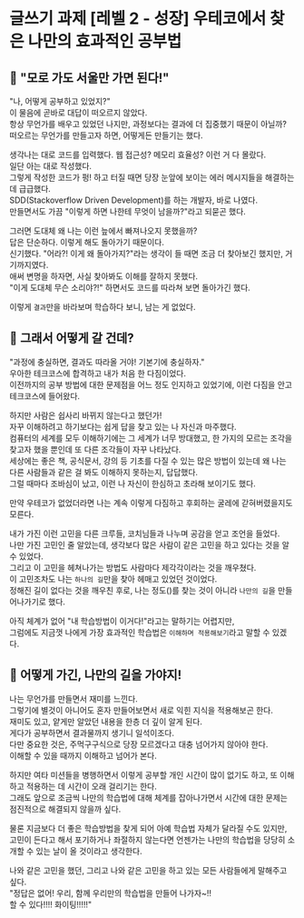 # 글쓰기 과제 [레벨 2 - 성장] 우테코에서 찾은 나만의 효과적인 공부법

## 🏃‍ "모로 가도 서울만 가면 된다!"

"나, 어떻게 공부하고 있었지?" <br />
이 물음에 곧바로 대답이 떠오르지 않았다.<br />
항상 무언가를 배우고 있었던 나지만, 과정보다는 결과에 더 집중했기 때문이 아닐까?<br />
떠오르는 무언가를 만들고자 하면, 어떻게든 만들기는 했다.<br />

생각나는 대로 코드를 입력했다. 웹 접근성? 메모리 효율성? 이런 거 다 몰랐다.<br />
일단 아는 대로 작성했다. <br />
그렇게 작성한 코드가 펑! 하고 터질 때면 당장 눈앞에 보이는 에러 메시지들을 해결하는 데 급급했다.<br />
SDD(Stackoverflow Driven Development)를 하는 개발자, 바로 나였다.<br />
만들면서도 가끔 "이렇게 하면 나한테 무엇이 남을까?"라고 되묻곤 했다. <br />

그러면 도대체 왜 나는 이런 늪에서 빠져나오지 못했을까?<br />
답은 단순하다. 이렇게 해도 돌아가기 때문이다.<br />
신기했다. "어라?! 이게 왜 돌아가지?"라는 생각이 들 때면 조금 더 찾아보긴 했지만, 거기까지였다.<br />
애써 변명을 하자면, 사실 찾아봐도 이해를 잘하지 못했다. <br />
"이게 도대체 무슨 소리야?!" 하면서도 코드를 따라쳐 보면 돌아가긴 했다. <br />

이렇게 `결과`만을 바라보며 학습하다 보니, 남는 게 없었다.<br />


## 🛬 그래서 어떻게 갈 건데?

"과정에 충실하면, 결과도 따라올 거야! 기본기에 충실하자."<br />
우아한 테크코스에 합격하고 내가 처음 한 다짐이었다.<br />
이전까지의 공부 방법에 대한 문제점을 어느 정도 인지하고 있었기에, 이런 다짐을 안고 테크코스에 들어왔다.<br />

하지만 사람은 쉽사리 바뀌지 않는다고 했던가!<br />
자꾸 이해하려고 하기보다는 쉽게 답을 찾고 있는 나 자신과 마주했다.<br />
컴퓨터의 세계를 모두 이해하기에는 그 세계가 너무 방대했고, 한 가지의 모르는 조각을 찾고자 했을 뿐인데 또 다른 조각들이 자꾸 나타났다.<br />
세상에는 좋은 책, 공식문서, 강의 등 기초를 다질 수 있는 많은 방법이 있는데 왜 나는 다른 사람들과 같은 걸 봐도 이해하지 못하는지, 답답했다. <br />
그럴 때마다 조바심이 났고, 이런 나 자신이 한심하고 초라해 보이기도 했다.<br />

만약 우테코가 없었더라면 나는 계속 이렇게 다짐하고 후회하는 굴레에 갇혀버렸을지도 모른다.<br />

내가 가진 이런 고민을 다른 크루들, 코치님들과 나누며 공감을 얻고 조언을 들었다.<br />
나만 가진 고민인 줄 알았는데, 생각보다 많은 사람이 같은 고민을 하고 있다는 것을 알 수 있었다.<br />
그리고 이 고민을 헤쳐나가는 방법도 사람마다 제각각이라는 것을 깨우쳤다.<br />
이 고민조차도 나는 `하나의 길`만을 찾아 헤매고 있었던 것이었다.<br />
정해진 길이 없다는 것을 깨우친 후로, 나는 정도()를 찾는 것이 아니라 `나만의 길`을 만들어나가기로 했다.<br />

아직 체계가 없어 "내 학습방법이 이거다!"라고는 말하기는 어렵지만, <br />
그럼에도 지금껏 나에게 가장 효과적인 학습법은 `이해하며 적용해보기`라고 말할 수 있겠다.<br />


## 🍯 어떻게 가긴, 나만의 길을 가야지!

나는 무언가를 만들면서 재미를 느낀다. <br />
그렇기에 별것이 아니어도 혼자 만들어보면서 새로 익힌 지식을 적용해보곤 한다. <br />
재미도 있고, 얕게만 알았던 내용을 한층 더 깊이 알게 된다. <br />
게다가 공부하면서 결과물까지 생기니 일석이조다.<br />
다만 중요한 것은, 주먹구구식으로 당장 모르겠다고 대충 넘어가지 않아야 한다.<br />
이해할 수 있을 때까지 이해하고 넘어가 본다.<br />

하지만 여타 미션들을 병행하면서 이렇게 공부할 개인 시간이 많이 없기도 하고, 또 이해하고 적용하는 데 시간이 오래 걸리기는 한다. <br />
그래도 앞으로 조금씩 나만의 학습법에 대해 체계를 잡아나가면서 시간에 대한 문제는 점진적으로 해결되지 않을까 싶다.<br />

물론 지금보다 더 좋은 학습방법을 찾게 되어 아예 학습법 자체가 달라질 수도 있지만,<br />
고민이 든다고 해서 포기하거나 좌절하지 않는다면 언젠가는 나만의 학습법을 당당히 소개할 수 있는 날이 올 것이라고 생각한다.<br />

나와 같은 고민을 했던, 그리고 나와 같은 고민을 하고 있는 모든 사람들에게 말해주고 싶다.<br />
"정답은 없어! 우리, 함께 우리만의 학습법을 만들어 나가자~!!<br />
할 수 있다!!!! 화이팅!!!!!"<br />
